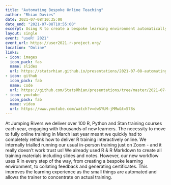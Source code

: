 ```yaml
---
title: "Automating Bespoke Online Teaching"
author: "Rhian Davies"
date: 2021-07-08T10:35:00
date_end: "2021-07-08T10:55:00"
excerpt: Using R to create a bespoke learning environment automatically.
layout: single
event: "useR! 2021"
event_url: https://user2021.r-project.org/
location: "Online"
links:
- icon: images
  icon_pack: fas
  name: slides
  url: https://statsrhian.github.io/presentations/2021-07-08-automating-bespoke-online-teaching/2021-07-08-automating-bespoke-online-teaching.html#1
- icon: github
  icon_pack: fab
  name: code
  url: https://github.com/StatsRhian/presentations/tree/master/2021-07-08-automating-bespoke-online-teaching
- icon: youtube
  icon_pack: fab
  name: video
  url: https://www.youtube.com/watch?v=dwSYUM-jMMw&t=578s
---
```


At Jumping Rivers we deliver over 100 R, Python and Stan training courses each year, engaging with thousands of new learners. The necessity to move to fully online training in March last year meant we quickly had to completely rethink how to deliver R training interactively online. We internally trialled running our usual in-person training just on Zoom - and it really doesn’t work trust us! We already used R & R Markdown to create all training materials including slides and notes. However, our new workflow uses R in every step of the way, from creating a bespoke learning environment, to collating feedback and generating certificates. This improves the learning experience as the small things are automated and allows the trainer to concentrate on actual training.
